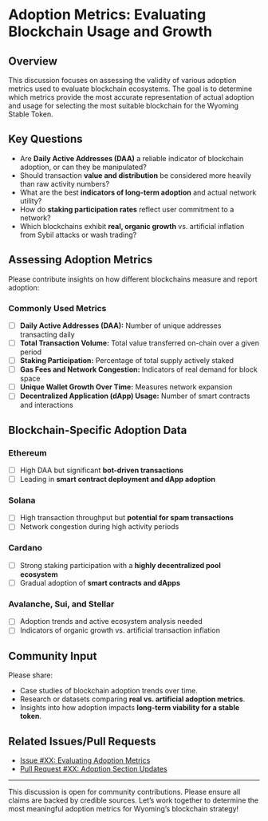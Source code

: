 # Adoption Metrics: Evaluating Blockchain Usage and Growth

## **Overview**
This discussion focuses on assessing the validity of various adoption metrics used to evaluate blockchain ecosystems. The goal is to determine which metrics provide the most accurate representation of actual adoption and usage for selecting the most suitable blockchain for the Wyoming Stable Token.

## **Key Questions**
- Are **Daily Active Addresses (DAA)** a reliable indicator of blockchain adoption, or can they be manipulated?
- Should transaction **value and distribution** be considered more heavily than raw activity numbers?
- What are the best **indicators of long-term adoption** and actual network utility?
- How do **staking participation rates** reflect user commitment to a network?
- Which blockchains exhibit **real, organic growth** vs. artificial inflation from Sybil attacks or wash trading?

## **Assessing Adoption Metrics**
Please contribute insights on how different blockchains measure and report adoption:

### **Commonly Used Metrics**
- [ ] **Daily Active Addresses (DAA):** Number of unique addresses transacting daily
- [ ] **Total Transaction Volume:** Total value transferred on-chain over a given period
- [ ] **Staking Participation:** Percentage of total supply actively staked
- [ ] **Gas Fees and Network Congestion:** Indicators of real demand for block space
- [ ] **Unique Wallet Growth Over Time:** Measures network expansion
- [ ] **Decentralized Application (dApp) Usage:** Number of smart contracts and interactions

## **Blockchain-Specific Adoption Data**
### **Ethereum**
- [ ] High DAA but significant **bot-driven transactions**
- [ ] Leading in **smart contract deployment and dApp adoption**

### **Solana**
- [ ] High transaction throughput but **potential for spam transactions**
- [ ] Network congestion during high activity periods

### **Cardano**
- [ ] Strong staking participation with a **highly decentralized pool ecosystem**
- [ ] Gradual adoption of **smart contracts and dApps**

### **Avalanche, Sui, and Stellar**
- [ ] Adoption trends and active ecosystem analysis needed
- [ ] Indicators of organic growth vs. artificial transaction inflation

## **Community Input**
Please share:
- Case studies of blockchain adoption trends over time.
- Research or datasets comparing **real vs. artificial adoption metrics**.
- Insights into how adoption impacts **long-term viability for a stable token**.

## **Related Issues/Pull Requests**
- [Issue #XX: Evaluating Adoption Metrics](../issues/XX)
- [Pull Request #XX: Adoption Section Updates](../pulls/XX)

---

This discussion is open for community contributions. Please ensure all claims are backed by credible sources. Let’s work together to determine the most meaningful adoption metrics for Wyoming’s blockchain strategy!
